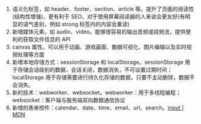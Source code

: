 1. 语义化标签，如 header、footer、section、article 等。提升了页面的阅读性(结构性增强)，更有利于 SEO，对于使用屏幕阅读器的人来说会更友好(有明显的语气差别，例如 strong 标签内的内容会重读)
2. 新增媒体元素，如 audio、video。能够很容易的输出音频或视频流，提供便利的获取文件信息的 API
3. canvas 属性。可以用于动画、游戏画面、数据可视化、图片编辑以及实时视频处理等方面 
4. 新增本地存储方式：sessionStorage 和 localStorage。sessionStorage 用于存储会话级别的数据，会话关闭，数据消失，不可设置过期时间；localStorage 用于存储需要进行持久化存储的数据，只要不主动删除，数据不会消失。
5. 新的技术：webworker、websocket。webworker：用于多线程编程；websocket：客户端与服务端双向数据通信协议
6. 新增的表单控件：calendar、date、time、email、url、search。[input | MDN](https://developer.mozilla.org/zh-CN/docs/Web/HTML/Element/input)